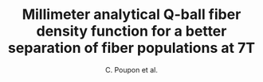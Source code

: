 ---
cat: ciel
subcat: neurophysics
bestof: false
author: C. Poupon et al.
title: Millimeter analytical Q-ball fiber density function for a better separation of fiber populations at 7T
year: 2009
type: misc
---